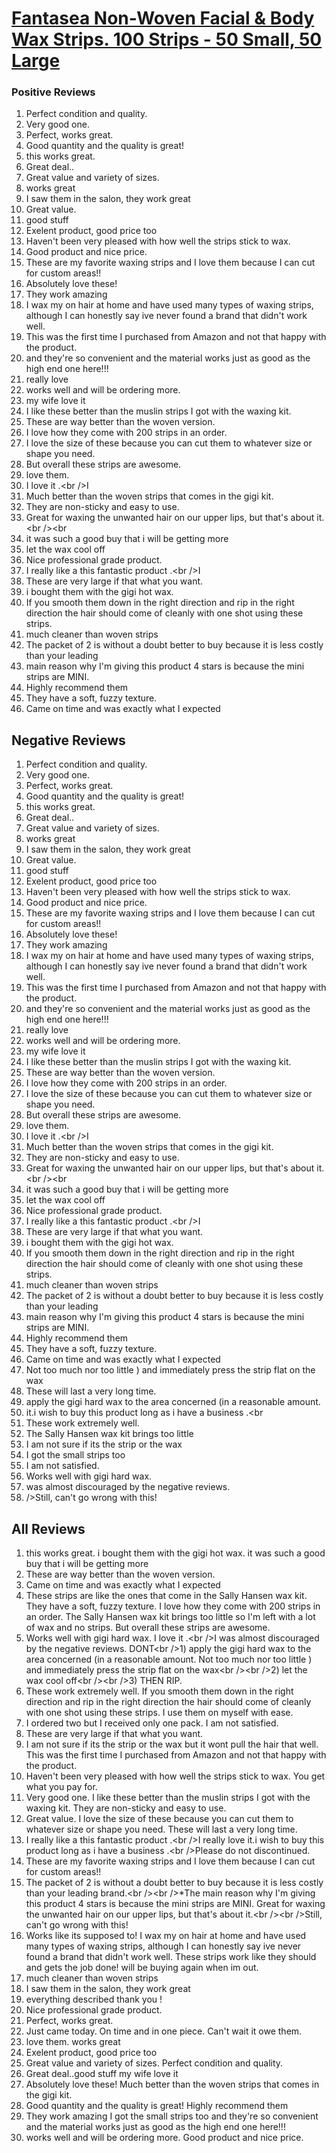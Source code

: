 # [Fantasea Non-Woven Facial &amp; Body Wax Strips. 100 Strips - 50 Small, 50 Large](https://products.checkmycream.com/products/Fantasea-Non-Woven-Facial-and-Body-Wax-Strips.-100-Strips-50-Small-50-Large.html)

### Positive Reviews

<ol>
      <li>Perfect condition and quality.</li>
      <li>Very good one.</li>
      <li>Perfect, works great.</li>
      <li>Good quantity and the quality is great!</li>
      <li>this works great.  </li>
      <li>Great deal..</li>
      <li>Great value and variety of sizes.  </li>
      <li>works great</li>
      <li>I saw them in the salon, they work great</li>
      <li>Great value.</li>
      <li>good stuff</li>
      <li>Exelent product, good price too</li>
      <li>Haven&#x27;t been very pleased with how well the strips stick to wax.</li>
      <li>Good product and nice price.</li>
      <li>These are my favorite waxing strips and I love them because I can cut for custom areas!!</li>
      <li>Absolutely love these!</li>
      <li>They work amazing</li>
      <li>I wax my on hair at home and have used many types of waxing strips, although I can honestly say ive never found a brand that didn&#x27;t work well.  </li>
      <li>This was the first time I purchased from Amazon and not that happy with the product.</li>
      <li>and they&#x27;re so convenient and the material works just as good as the high end one here!!!</li>
      <li>really love</li>
      <li>works well and will be ordering more.</li>
      <li>my wife love it</li>
      <li>I like these better than the muslin strips I got with the waxing kit.</li>
      <li>These are way better than the woven version.</li>
      <li>I love how they come with 200 strips in an order.</li>
      <li>I love the size of these because you can cut them to whatever size or shape you need.</li>
      <li>But overall these strips are awesome.</li>
      <li>love them.</li>
      <li>I love it .&lt;br /&gt;I</li>
      <li>Much better than the woven strips that comes in the gigi kit.</li>
      <li>They are non-sticky and easy to use.</li>
      <li>Great for waxing the unwanted hair on our upper lips, but that&#x27;s about it.&lt;br /&gt;&lt;br</li>
      <li>it was such a good buy that i will be getting more</li>
      <li>let the wax cool off</li>
      <li>Nice professional grade product.</li>
      <li>I really like a this fantastic product .&lt;br /&gt;I</li>
      <li>These are very large if that what you want.</li>
      <li>i bought them with the gigi hot wax.  </li>
      <li>If you smooth them down in the right direction and rip in the right direction the hair should come of cleanly with one shot using these strips.</li>
      <li>much cleaner than woven strips</li>
      <li>The packet of 2 is without a doubt better to buy because it is less costly than your leading</li>
      <li>main reason why I&#x27;m giving this product 4 stars is because the mini strips are MINI.</li>
      <li>Highly recommend them</li>
      <li>They have a soft, fuzzy texture.</li>
      <li>Came on time and was exactly what I expected</li>
</ol>


<h2>Negative Reviews</h2>
<ol>
<li> Perfect condition and quality.</li>
<li> Very good one.</li>
<li> Perfect, works great.</li>
<li> Good quantity and the quality is great!</li>
<li> this works great.  </li>
<li> Great deal..</li>
<li> Great value and variety of sizes.  </li>
<li> works great</li>
<li> I saw them in the salon, they work great</li>
<li> Great value.</li>
<li> good stuff</li>
<li> Exelent product, good price too</li>
<li> Haven&#x27;t been very pleased with how well the strips stick to wax.</li>
<li> Good product and nice price.</li>
<li> These are my favorite waxing strips and I love them because I can cut for custom areas!!</li>
<li> Absolutely love these!</li>
<li> They work amazing</li>
<li> I wax my on hair at home and have used many types of waxing strips, although I can honestly say ive never found a brand that didn&#x27;t work well.  </li>
<li> This was the first time I purchased from Amazon and not that happy with the product.</li>
<li> and they&#x27;re so convenient and the material works just as good as the high end one here!!!</li>
<li> really love</li>
<li> works well and will be ordering more.</li>
<li> my wife love it</li>
<li> I like these better than the muslin strips I got with the waxing kit.</li>
<li> These are way better than the woven version.</li>
<li> I love how they come with 200 strips in an order.</li>
<li> I love the size of these because you can cut them to whatever size or shape you need.</li>
<li> But overall these strips are awesome.</li>
<li> love them.</li>
<li> I love it .&lt;br /&gt;I</li>
<li> Much better than the woven strips that comes in the gigi kit.</li>
<li> They are non-sticky and easy to use.</li>
<li> Great for waxing the unwanted hair on our upper lips, but that&#x27;s about it.&lt;br /&gt;&lt;br</li>
<li> it was such a good buy that i will be getting more</li>
<li> let the wax cool off</li>
<li> Nice professional grade product.</li>
<li> I really like a this fantastic product .&lt;br /&gt;I</li>
<li> These are very large if that what you want.</li>
<li> i bought them with the gigi hot wax.  </li>
<li> If you smooth them down in the right direction and rip in the right direction the hair should come of cleanly with one shot using these strips.</li>
<li> much cleaner than woven strips</li>
<li> The packet of 2 is without a doubt better to buy because it is less costly than your leading</li>
<li> main reason why I&#x27;m giving this product 4 stars is because the mini strips are MINI.</li>
<li> Highly recommend them</li>
<li> They have a soft, fuzzy texture.</li>
<li> Came on time and was exactly what I expected</li>
<li> Not too much nor too little ) and immediately press the strip flat on the wax</li>
<li> These will last a very long time.</li>
<li> apply the gigi hard wax  to the area concerned (in a reasonable amount.</li>
<li> it.i wish to buy this product long as i have a business .&lt;br</li>
<li> These work extremely well.</li>
<li> The Sally Hansen wax kit brings too little</li>
<li> I am not sure if its the strip or the wax</li>
<li> I got the small strips too</li>
<li> I am not satisfied.</li>
<li> Works well with gigi hard wax.</li>
<li> was almost discouraged by the negative reviews.</li>
<li> /&gt;Still,  can&#x27;t go wrong with this!</li>
</ol>

<h2>All Reviews</h2>

<ol>
    <li> this works great.  i bought them with the gigi hot wax.  it was such a good buy that i will be getting more</li>
    <li> These are way better than the woven version.</li>
    <li> Came on time and was exactly what I expected</li>
    <li> These strips are like the ones that come in the Sally Hansen wax kit. They have a soft, fuzzy texture. I love how they come with 200 strips in an order. The Sally Hansen wax kit brings too little so I&#x27;m left with a lot of wax and no strips. But overall these strips are awesome.</li>
    <li> Works well with gigi hard wax. I love it .&lt;br /&gt;I was almost discouraged by the negative reviews. DONT&lt;br /&gt;1) apply the gigi hard wax  to the area concerned (in a reasonable amount. Not too much nor too little ) and immediately press the strip flat on the wax&lt;br /&gt;&lt;br /&gt;2) let the wax cool off&lt;br /&gt;&lt;br /&gt;3) THEN RIP.</li>
    <li> These work extremely well. If you smooth them down in the right direction and rip in the right direction the hair should come of cleanly with one shot using these strips. I use them on myself with ease.</li>
    <li> I ordered two but I received only one pack. I am not satisfied.</li>
    <li> These are very large if that what you want.</li>
    <li> I am not sure if its the strip or the wax but it wont pull the hair that well. This was the first time I purchased from Amazon and not that happy with the product.</li>
    <li> Haven&#x27;t been very pleased with how well the strips stick to wax. You get what you pay for.</li>
    <li> Very good one. I like these better than the muslin strips I got with the waxing kit. They are non-sticky and easy to use.</li>
    <li> Great value. I love the size of these because you can cut them to whatever size or shape you need. These will last a very long time.</li>
    <li> I really like a this fantastic product .&lt;br /&gt;I really love it.i wish to buy this product long as i have a business .&lt;br /&gt;Please do not discontinued.</li>
    <li> These are my favorite waxing strips and I love them because I can cut for custom areas!!</li>
    <li> The packet of 2 is without a doubt better to buy because it is less costly than your leading brand.&lt;br /&gt;&lt;br /&gt;*The main reason why I&#x27;m giving this product 4 stars is because the mini strips are MINI. Great for waxing the unwanted hair on our upper lips, but that&#x27;s about it.&lt;br /&gt;&lt;br /&gt;Still,  can&#x27;t go wrong with this!</li>
    <li> Works like its supposed to! I wax my on hair at home and have used many types of waxing strips, although I can honestly say ive never found a brand that didn&#x27;t work well.  These strips work like they should and gets the job done! will be buying again when im out.</li>
    <li> much cleaner than woven strips</li>
    <li> I saw them in the salon, they work great</li>
    <li> everything described thank you !</li>
    <li> Nice professional grade product.</li>
    <li> Perfect, works great.</li>
    <li> Just came today. On time and in one piece. Can&#x27;t wait it owe them.</li>
    <li> love them. works great</li>
    <li> Exelent product, good price too</li>
    <li> Great value and variety of sizes.  Perfect condition and quality.</li>
    <li> Great deal..good stuff my wife love it</li>
    <li> Absolutely love these! Much better than the woven strips that comes in the gigi kit.</li>
    <li> Good quantity and the quality is great! Highly recommend them</li>
    <li> They work amazing I got the small strips too and they&#x27;re so convenient and the material works just as good as the high end one here!!!</li>
    <li> works well and will be ordering more. Good product and nice price.</li>
</ol>




